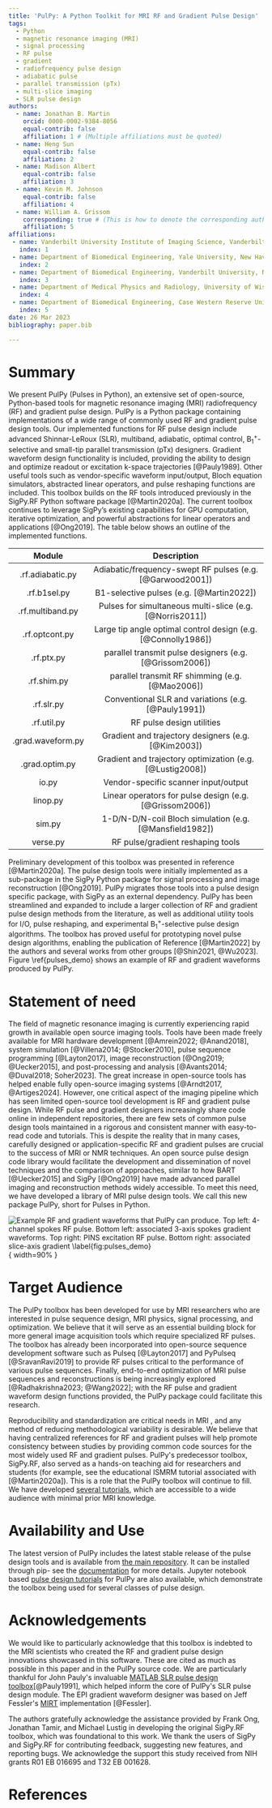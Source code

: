 ```yaml
---
title: 'PulPy: A Python Toolkit for MRI RF and Gradient Pulse Design'
tags:
  - Python
  - magnetic resonance imaging (MRI)
  - signal processing
  - RF pulse
  - gradient
  - radiofrequency pulse design
  - adiabatic pulse
  - parallel transmission (pTx)
  - multi-slice imaging
  - SLR pulse design
authors:
  - name: Jonathan B. Martin
    orcid: 0000-0002-9384-8056
    equal-contrib: false
    affiliation: 1 # (Multiple affiliations must be quoted)
  - name: Heng Sun
    equal-contrib: false
    affiliation: 2
  - name: Madison Albert
    equal-contrib: false
    affiliation: 3
  - name: Kevin M. Johnson
    equal-contrib: false
    affiliation: 4
  - name: William A. Grissom
    corresponding: true # (This is how to denote the corresponding author)
    affiliation: 5
affiliations:
 - name: Vanderbilt University Institute of Imaging Science, Vanderbilt University Medical Center, Nashville, TN, USA
   index: 1
 - name: Department of Biomedical Engineering, Yale University, New Haven, CT, USA
   index: 2
 - name: Department of Biomedical Engineering, Vanderbilt University, Nashville, TN, USA
   index: 3
 - name: Department of Medical Physics and Radiology, University of Wisconsin School of Medicine and Public Health, Madison, WI, USA
   index: 4
 - name: Department of Biomedical Engineering, Case Western Reserve University, Cleveland, OH, USA
   index: 5
date: 26 Mar 2023
bibliography: paper.bib

---
```


# Summary
We present PulPy (Pulses in Python), an extensive set of open-source, Python-based tools for magnetic resonance imaging (MRI) radiofrequency (RF) and gradient pulse design. PulPy is a Python package containing implementations of a wide range of commonly used RF and gradient pulse design tools. Our implemented functions for RF pulse design include advanced Shinnar-LeRoux (SLR), multiband, adiabatic, optimal control, B$_1^+$-selective and small-tip parallel transmission (pTx) designers. Gradient waveform design functionality is included, providing the ability to design and optimize readout or excitation k-space trajectories [@Pauly1989].  Other useful tools such as vendor-specific waveform input/output, Bloch equation simulators, abstracted linear operators, and pulse reshaping functions are included.  This toolbox builds on the RF tools introduced previously in the SigPy.RF Python software package [@Martin2020a]. The current toolbox continues to leverage SigPy’s existing capabilities for GPU computation, iterative optimization, and powerful abstractions for linear operators and applications [@Ong2019]. The table below shows an outline of the implemented functions.

| Module               | Description                                                      |
|:--------------------:|:----------------------------------------------------------------:|
| .rf.adiabatic.py     | Adiabatic/frequency-swept RF pulses (e.g. [@Garwood2001])        |
| .rf.b1sel.py         | B1-selective pulses (e.g. [@Martin2022])                         |
| .rf.multiband.py     | Pulses for simultaneous multi-slice (e.g. [@Norris2011])         |
| .rf.optcont.py       | Large tip angle optimal control design (e.g. [@Connolly1986])    |
| .rf.ptx.py           | parallel transmit pulse designers (e.g. [@Grissom2006])          |
| .rf.shim.py          | parallel transmit RF shimming (e.g. [@Mao2006])                  |               
| .rf.slr.py           | Conventional SLR and variations (e.g. [@Pauly1991])              |
| .rf.util.py          | RF pulse design utilities                                        |
| .grad.waveform.py    | Gradient and trajectory designers (e.g. [@Kim2003])              |
| .grad.optim.py       | Gradient and trajectory optimization (e.g. [@Lustig2008])        |
| io.py                | Vendor-specific scanner input/output                             |
| linop.py             | Linear operators for pulse design (e.g. [@Grissom2006])          |
| sim.py               | 1-D/N-D/N-coil Bloch simulation (e.g. [@Mansfield1982])          |
| verse.py             | RF pulse/gradient reshaping tools                                |

Preliminary development of this toolbox was presented in reference [@Martin2020a]. The pulse design tools were initially implemented as a sub-package in the SigPy Python package for signal processing and image reconstruction [@Ong2019]. PulPy migrates those tools into a pulse design specific package, with SigPy as an external dependency. PulPy has been streamlined and expanded to include a larger collection of RF and gradient pulse design methods from the literature, as well as additional utility tools for I/O, pulse reshaping, and experimental B$_1^+$-selective pulse design algorithms. The toolbox has proved useful for prototyping novel pulse design algorithms, enabling the publication of Reference [@Martin2022] by the authors and several works from other groups [@Shin2021, @Wu2023]. Figure \ref{pulses_demo} shows an example of RF and gradient waveforms produced by PulPy.


# Statement of need
The field of magnetic resonance imaging is currently experiencing rapid growth in available open source imaging tools. Tools have been made freely available for MRI hardware development [@Amrein2022; @Anand2018], system simulation [@Villena2014; @Stocker2010], pulse sequence programming [@Layton2017], image reconstruction [@Ong2019; @Uecker2015], and post-processing and analysis [@Avants2014; @Duval2018; Soher2023]. The great increase in open-source tools has helped enable fully open-source imaging systems [@Arndt2017, @Artiges2024]. 
However, one critical aspect of the imaging pipeline which has seen limited open-source tool development is RF and gradient pulse design.  While RF pulse and gradient designers increasingly share code online
in independent repositories, there are few sets of common pulse design tools maintained in a rigorous and consistent manner with easy-to-read code and tutorials. This is despite the reality that in many cases, carefully designed or application-specific RF and gradient pulses are crucial to the success of MRI or NMR techniques. An open
source pulse design code library would facilitate the development and dissemination of
novel techniques and the comparison of approaches, similar to how BART [@Uecker2015] and SigPy
[@Ong2019] have made advanced parallel imaging and reconstruction methods widely accessible. To meet this need, we have developed a library of
MRI pulse design tools. We call this new package PulPy, short for Pulses in Python. 


![Example RF and gradient waveforms that PulPy can produce. Top left: 4-channel spokes RF pulse. Bottom left: associated 3-axis spokes gradient waveforms. Top right: PINS excitation RF pulse. Bottom right: associated slice-axis gradient \label{fig:pulses_demo}](pulpy_demo.png){ width=90% }

# Target Audience

The PulPy toolbox has been developed for use by MRI researchers who are interested in pulse sequence design, MRI physics, signal processing, and optimization. We believe that it will serve as an essential building block for more general image acquisition tools which require specialized RF pulses. The toolbox has already been incorporated into open-source sequence development software such as Pulseq [@Layton2017] and PyPulseq [@SravanRavi2019] to provide RF pulses critical to the performance of various pulse sequences. Finally, end-to-end optimization of MRI pulse sequences and reconstructions is 
being increasingly explored [@Radhakrishna2023; @Wang2022]; with the RF pulse and gradient waveform design functions
provided, the PulPy package could facilitate this research. 


Reproducibility and standardization are critical needs in MRI , and any method of reducing methodological variability is desirable. We believe that having centralized references for RF and gradient pulses will help promote consistency between studies by providing common code sources for the most widely used RF and gradient pulses. PulPy's predecessor toolbox, SigPy.RF, also served as a hands-on teaching aid for researchers and students (for example, see the educational ISMRM tutorial associated with [@Martin2020a]). This is a role that the PulPy toolbox will continue to fill. We have developed [several tutorials](https://github.com/jonbmartin/pulpy-tutorials), which are accessible to a wide audience with minimal prior MRI knowledge. 

# Availability and Use

The latest version of PulPy includes the latest stable release of the pulse
design tools and is available from 
[the main repository](https://github.com/jonbmartin/pulpy). It can be installed through pip- see the [documentation](https://pulpy.readthedocs.io/en/latest/) for more details. Jupyter notebook based [pulse design
tutorials](https://github.com/jonbmartin/pulpy-tutorials) for PulPy are also available, which demonstrate the toolbox being used for several classes of pulse design.


# Acknowledgements

We would like to particularly acknowledge that this toolbox is indebted to the MRI scientists who created the RF and gradient pulse design innovations showcased in this software. These are cited as much as possible in this paper and in the PulPy source code. We are particularly thankful for John Pauly's invaluable [MATLAB SLR pulse design toolbox](https://rsl.stanford.edu/research/software.html)[@Pauly1991], which helped inform the core of PulPy's SLR pulse design module. The EPI gradient waveform designer was based on Jeff Fessler's [MIRT](https://web.eecs.umich.edu/~fessler/code/) implementation [@Fessler].

The authors gratefully acknowledge the assistance provided by Frank Ong, Jonathan Tamir, and Michael Lustig in developing the original SigPy.RF toolbox, which was foundational to this work. We thank the users of SigPy and SigPy.RF for contributing feedback, suggesting new features, and reporting bugs. We acknowledge the support this study received from NIH grants R01 EB 016695 and T32 EB 001628.

# References
